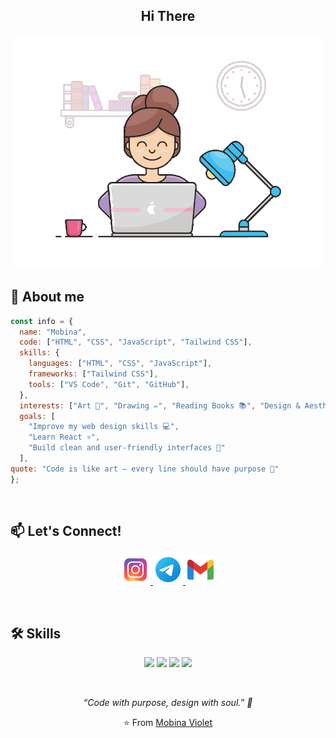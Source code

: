 <h2 align="center">Hi There</h2>
<p align="center"><img  src="https://raw.githubusercontent.com/mobina-violet/mobina-violet/refs/heads/main/68747470733a2f2f6d656469612e74656e6f722e636f6d2f4946324a64787a6d794e3441414141692f636f64696e672d6769726c2e676966.gif" /></p>

<h2> 🎀 About me</h2>

```javascript
const info = {
  name: "Mobina",
  code: ["HTML", "CSS", "JavaScript", "Tailwind CSS"],
  skills: {
    languages: ["HTML", "CSS", "JavaScript"],
    frameworks: ["Tailwind CSS"],
    tools: ["VS Code", "Git", "GitHub"],
  },
  interests: ["Art 🎨", "Drawing ✏️", "Reading Books 📚", "Design & Aesthetics 💫"],
  goals: [
    "Improve my web design skills 💻",
    "Learn React ⚛️",
    "Build clean and user-friendly interfaces 🌿"
  ],
quote: "Code is like art — every line should have purpose 🎨"
};
```
<br/>
<h2>📫 Let's Connect!</h2>

<p align="center">
  <a href="https://instagram.com/mobina.violet"><img src="https://github.com/mobina-violet/mobina-violet/blob/main/icons8-instagram-logo-48.png?raw=true" alt="Instagram" />
  </a>
  <a href="https://t.me/mobina_violet"><img src="https://github.com/mobina-violet/mobina-violet/blob/main/icons8-telegram-logo-48.png?raw=true" alt="Telegram" />
  </a>
  <a href="mailto:mobinamohagheghi2002@gmail.com"><img src="https://github.com/mobina-violet/mobina-violet/blob/main/icons8-gmail-48.png?raw=true" alt="Gmail" />
  </a>
</p>
<br/>
<h2>🛠️ Skills</h2>
<p align="center"> <img src="https://img.shields.io/badge/HTML5-E34F26?style=for-the-badge&logo=html5&logoColor=white"/> <img src="https://img.shields.io/badge/CSS3-1572B6?style=for-the-badge&logo=css3&logoColor=white"/> <img src="https://img.shields.io/badge/JavaScript-F7DF1E?style=for-the-badge&logo=javascript&logoColor=323330"/> <img src="https://img.shields.io/badge/Tailwind_CSS-38B2AC?style=for-the-badge&logo=tailwind-css&logoColor=white"/>
</p>
<br/>

<p align="center">
 <i>“Code with purpose, design with soul.” 💫</i></p><p align="center"> ⭐️ From <a href="https://github.com/mobina-violet">Mobina Violet</a> </p>


